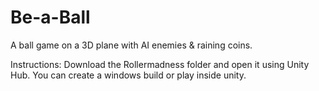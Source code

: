 # Be-a-Ball
A ball game on a 3D plane with AI enemies &amp; raining coins.

Instructions:
Download the Rollermadness folder and open it using Unity Hub.
You can create a windows build or play inside unity.
